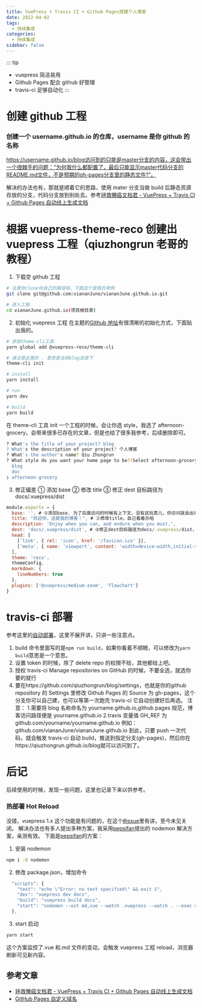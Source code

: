 ```yaml
---
title: VuePress + Travis CI + Github Pages搭建个人博客
date: 2022-04-02
tags:
  - 持续集成
categories:
  - 持续集成
sidebar: false
---
```


::: tip

- vuepress 简洁易用
- Github Pages 配合 github 好管理
- travis-ci 足够自动化
  :::

# 创建 github 工程

### 创建一个 username.github.io 的仓库，username 是你 github 的名称

https://username.github.io/blog访问到的只能是master分支的内容，这会带出一个很棘手的问题：“为何我什么都配置了，最后只能显示master代码分支的README.md文件，不是预期的gh-pages分支里的静态文件?”。

解决的办法也有，那就是顺着它的思路，使用 mater 分支当做 build 后静态资源存放的分支，代码分支放到别处去。参考[拯救懒癌文档君 - VuePress + Travis CI + Github Pages 自动线上生成文档](https://juejin.im/post/5d0715f6f265da1ba56b1e01)

# 根据 vuepress-theme-reco 创建出 vuepress 工程（qiuzhongrun 老哥的教程）

1. 下载空 github 工程

```sh
# 注意你clone你自己的路径哈，下面这个是我的举例
git clone git@github.com:viananJune/viananJune.github.io.git

# 进入工程
cd viananJune.github.io(项目根目录)
```

2. 初始化 vuepress 工程
   在主题的[Github 地址](https://github.com/vuepress-reco/vuepress-theme-reco)有很清晰的初始化方式，下面贴出我的。

```sh
# 添加theme-cli工具
yarn global add @vuepress-reco/theme-cli

# 请注意这里的 . 意思是当前blog目录下
theme-cli init

# install
yarn install

# run
yarn dev

# build
yarn build
```

在 theme-cli 工具 init 一个工程的时候，会让你选 style，我选了 afternoon-grocery，会带来很多已存在的文章，但是也给了很多我参考，后续删除即可。

```sh
? What's the title of your project? blog
? What's the description of your project? 个人博客
? What's the author's name? Qiu Zhongrun
? What style do you want your home page to be?(Select afternoon-grocery, if you want to download alexwjj's '午后南杂')
  blog
  doc
❯ afternoon-grocery
```

3. 修正偏差
   ① 添加 base
   ② 修改 title
   ③ 修正 dest 目标路径为 docs/.vuepress/dist

```javascript
module.exports = {
  base: '', # ①添加base, 为了后面访问的时候有上下文，没有这玩意儿，你访问就会出问题
  title: "欢迎你，这是我的博客！", # ②修改title，自己看着办哈
  description: 'Enjoy when you can, and endure when you must.',
  dest: 'docs/.vuepress/dist', # ③修正dest目标路径为docs/.vuepress/dist，这个必须和稍后的自动部署的local_dir保持一致
  head: [
    ['link', { rel: 'icon', href: '/favicon.ico' }],
    ['meta', { name: 'viewport', content: 'width=device-width,initial-scale=1,user-scalable=no' }]
  ],
  theme: 'reco',
  themeConfig,
  markdown: {
    lineNumbers: true
  },
  plugins: ['@vuepress/medium-zoom', 'flowchart']
}
```

# travis-ci 部署

参考这里的[自动部署](https://vuepress-theme-reco.alexwjj.com/views/other/deploy.html#%E8%87%AA%E5%8A%A8%E9%83%A8%E7%BD%B2)，这里不展开讲，只讲一些注意点。

1. build 命令里面写的是`npm run build`，如果你看着不顺眼，可以修改为`yarn build`意思是一个意思。
2. 设置 token 的时候，除了 delete repo 的权限不给，其他都给上吧。
3. 授权 travis-ci Manage repositories on GitHub 的时候，不要全选，就选你要的就行
4. 要在https://github.com/qiuzhongrun/blog/settings，也就是你的github repository 的 Settings 里修改 Github Pages 的 Source 为 gh-pages，这个分支你可以自己建，也可以等第一次跑完 travis-ci 它自动创建好后再选。
   注意： 1.需要将 blog 名称命名为 yourname.github.io,github pages 规范，博客访问路径便是 yourname.github.io
   2.travis 变量值 GH_REF 为 github.com/yourname/yourname.github.io
   例如：github.com/viananJune/viananJune.github.io
   到此，只要 push 一次代码，就会触发 travis-ci 自动 build，推送到指定分支(gh-pages)，然后你在https://qiuzhongrun.github.io/blog就可以访问到了。

# 后记

后续使用的时候，发现一些问题，这里也记录下来以供参考。

### 热部署 Hot Reload

没错，vuepress 1.x 这个功能是有问题的，在这个[#issue](https://github.com/vuejs/vuepress/issues/1283)里有讲，至今未见关闭。
解决办法也有多人提出多种方案，我采用[pepsifan](https://github.com/pepsifan)提出的 nodemon 解决方案，亲测有效。
下面是[pepsifan](https://github.com/pepsifan)的方案：

1. 安装 nodemon

```sh
npm i -D nodemon
```

2. 修改 package.json，增加命令

```javascript
  "scripts": {
    "test": "echo \"Error: no test specified\" && exit 1",
    "dev": "vuepress dev docs",
    "build": "vuepress build docs",
    "start": "nodemon --ext md,vue --watch .vuepress --watch . --exec vuepress dev docs" # 新增的启动命令
  },
```

3. start 启动

```sh
yarn start
```

这个方案监控了.vue 和.md 文件的变动，会触发 vuepress 工程 reload，浏览器刷新可见新内容。

## 参考文章

- [拯救懒癌文档君 - VuePress + Travis CI + Github Pages 自动线上生成文档](https://juejin.im/post/6844903869558816781)
- [GitHub Pages 自定义域名](https://juejin.im/post/6844903558106578957)
